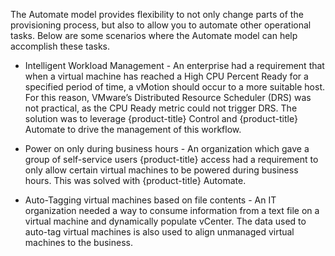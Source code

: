 The Automate model provides flexibility to not only change parts of the
provisioning process, but also to allow you to automate other
operational tasks. Below are some scenarios where the Automate model can
help accomplish these tasks.

  - Intelligent Workload Management - An enterprise had a requirement
    that when a virtual machine has reached a High CPU Percent Ready for
    a specified period of time, a vMotion should occur to a more
    suitable host. For this reason, VMware’s Distributed Resource
    Scheduler (DRS) was not practical, as the CPU Ready metric could not
    trigger DRS. The solution was to leverage {product-title} Control
    and {product-title} Automate to drive the management of this
    workflow.

  - Power on only during business hours - An organization which gave a
    group of self-service users {product-title} access had a requirement
    to only allow certain virtual machines to be powered during business
    hours. This was solved with {product-title} Automate.

  - Auto-Tagging virtual machines based on file contents - An IT
    organization needed a way to consume information from a text file on
    a virtual machine and dynamically populate vCenter. The data used to
    auto-tag virtual machines is also used to align unmanaged virtual
    machines to the business.
